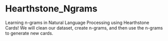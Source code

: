 # Hearthstone_Ngrams
Learning n-grams in Natural Language Processing using Hearthstone Cards! We will clean our dataset, create n-grams, and then use the n-grams to generate new cards.
